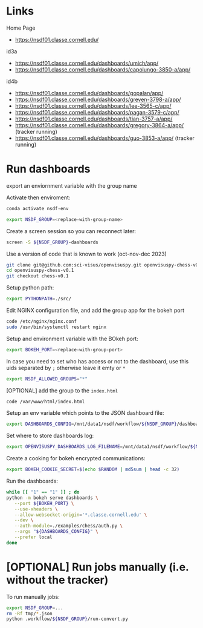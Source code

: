 
# Links

Home Page
- https://nsdf01.classe.cornell.edu/

id3a

- https://nsdf01.classe.cornell.edu/dashboards/umich/app/
- https://nsdf01.classe.cornell.edu/dashboards/capolungo-3850-a/app/

id4b

- https://nsdf01.classe.cornell.edu/dashboards/gopalan/app/
- https://nsdf01.classe.cornell.edu/dashboards/greven-3798-a/app/
- https://nsdf01.classe.cornell.edu/dashboards/lee-3565-c/app/
- https://nsdf01.classe.cornell.edu/dashboards/pagan-3579-c/app/
- https://nsdf01.classe.cornell.edu/dashboards/tian-3757-a/app/
- https://nsdf01.classe.cornell.edu/dashboards/gregory-3864-a/app/ (tracker running)
- https://nsdf01.classe.cornell.edu/dashboards/guo-3853-a/app/ (tracker running)


# Run dashboards

export an enviornment variable with the group name


Activate then enviroment:

```bash
conda activate nsdf-env
```

```bash
export NSDF_GROUP=<replace-with-group-name>
```

Create a screen session so you can reconnect later:

```bash
screen -S ${NSDF_GROUP}-dashboards
```

Use a version of code that is known to work (oct-nov-dec 2023)

```bash
git clone git@github.com:sci-visus/openvisuspy.git openvisuspy-chess-v0.1
cd openvisuspy-chess-v0.1
git checkout chess-v0.1
```

Setup python path:

```bash
export PYTHONPATH=./src/
```


Edit NGINX configuration file, and add the group app for the bokeh port

```bash
code /etc/nginx/nginx.conf
sudo /usr/bin/systemctl restart nginx
```

Setup and environment variable with the BOkeh port:

```bash
export BOKEH_PORT=<replace-with-group-port>

```
In case you need to set who has access or not to the dashboard, use this uids separated by `;` otherwise leave it emty or `*`

```bash
export NSDF_ALLOWED_GROUPS="*"
```

[OPTIONAL] add the group to the `index.html`

```bash
code /var/www/html/index.html
```

Setup an env variable which points to the JSON dashboard file:

```bash
export DASHBOARDS_CONFIG=/mnt/data1/nsdf/workflow/${NSDF_GROUP}/dashboards.json
```

Set where to store dashboards log:

```bash
export OPENVISUSPY_DASHBOARDS_LOG_FILENAME=/mnt/data1/nsdf/workflow/${NSDF_GROUP}/dashboards.log
```

Create a cooking for bokeh encrypted communications:

```bash
export BOKEH_COOKIE_SECRET=$(echo $RANDOM | md5sum | head -c 32)
```

Run the dashboards:

```bash
while [[ "1" == "1" ]] ; do
python -m bokeh serve dashboards \
   --port ${BOKEH_PORT} \
   --use-xheaders \
   --allow-websocket-origin='*.classe.cornell.edu' \
   --dev \
   --auth-module=./examples/chess/auth.py \
   --args "${DASHBOARDS_CONFIG}" \
   --prefer local
done
```

# [OPTIONAL] Run jobs manually (i.e. without the tracker)

To run manually jobs:

```bash
export NSDF_GROUP=...
rm -Rf tmp/*.json
python .workflow/${NSDF_GROUP}/run-convert.py 
```







